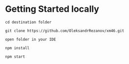 # Getting Started locally

```
cd destination folder

git clone https://github.com/OleksandrRezanov/xm46.git

open folder in your IDE

npm install

npm start
```


